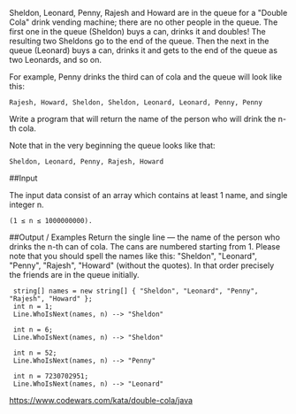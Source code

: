 
Sheldon, Leonard, Penny, Rajesh and Howard are in the queue for a "Double Cola" drink vending machine; there are no other people in the queue. The first one in the queue (Sheldon) buys a can, drinks it and doubles! The resulting two Sheldons go to the end of the queue. Then the next in the queue (Leonard) buys a can, drinks it and gets to the end of the queue as two Leonards, and so on.

For example, Penny drinks the third can of cola and the queue will look like this:

```
Rajesh, Howard, Sheldon, Sheldon, Leonard, Leonard, Penny, Penny

```

Write a program that will return the name of the person who will drink the n-th cola.

Note that in the very beginning the queue looks like that:

```
Sheldon, Leonard, Penny, Rajesh, Howard

```

##Input

The input data consist of an array which contains at least 1 name, and single integer n.

```
(1 ≤ n ≤ 1000000000).

```

##Output / Examples Return the single line — the name of the person who drinks the n-th can of cola. The cans are numbered starting from 1. Please note that you should spell the names like this: "Sheldon", "Leonard", "Penny", "Rajesh", "Howard" (without the quotes). In that order precisely the friends are in the queue initially.

```
 string[] names = new string[] { "Sheldon", "Leonard", "Penny", "Rajesh", "Howard" };
 int n = 1;
 Line.WhoIsNext(names, n) --> "Sheldon"

 int n = 6;
 Line.WhoIsNext(names, n) --> "Sheldon"

 int n = 52;
 Line.WhoIsNext(names, n) --> "Penny"

 int n = 7230702951;
 Line.WhoIsNext(names, n) --> "Leonard"
```

https://www.codewars.com/kata/double-cola/java
